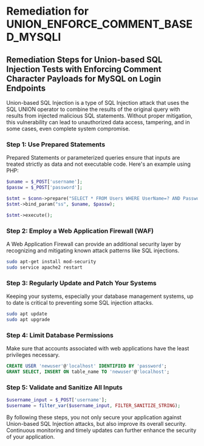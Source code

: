 # Remediation for UNION_ENFORCE_COMMENT_BASED_MYSQLI

## Remediation Steps for Union-based SQL Injection Tests with Enforcing Comment Character Payloads for MySQL on Login Endpoints

Union-based SQL Injection is a type of SQL Injection attack that uses the SQL UNION operator to combine the results of the original query with results from injected malicious SQL statements. Without proper mitigation, this vulnerability can lead to unauthorized data access, tampering, and in some cases, even complete system compromise.

### Step 1: Use Prepared Statements

Prepared Statements or parameterized queries ensure that inputs are treated strictly as data and not executable code. Here's an example using PHP:

```php
$uname = $_POST['username'];
$passw = $_POST['password'];

$stmt = $conn->prepare("SELECT * FROM Users WHERE UserName=? AND Password=?"); 
$stmt->bind_param("ss", $uname, $passw); 

$stmt->execute();
```

### Step 2: Employ a Web Application Firewall (WAF)

A Web Application Firewall can provide an additional security layer by recognizing and mitigating known attack patterns like SQL injections.

```bash
sudo apt-get install mod-security
sudo service apache2 restart
```

### Step 3: Regularly Update and Patch Your Systems

Keeping your systems, especially your database management systems, up to date is critical to preventing some SQL injection attacks.

```bash
sudo apt update
sudo apt upgrade
```

### Step 4: Limit Database Permissions

Make sure that accounts associated with web applications have the least privileges necessary.

```sql
CREATE USER 'newuser'@'localhost' IDENTIFIED BY 'password';
GRANT SELECT, INSERT ON table_name TO 'newuser'@'localhost';
```

### Step 5: Validate and Sanitize All Inputs

```php
$username_input = $_POST['username'];
$username = filter_var($username_input, FILTER_SANITIZE_STRING);
```

By following these steps, you not only secure your application against Union-based SQL Injection attacks, but also improve its overall security. Continuous monitoring and timely updates can further enhance the security of your application.